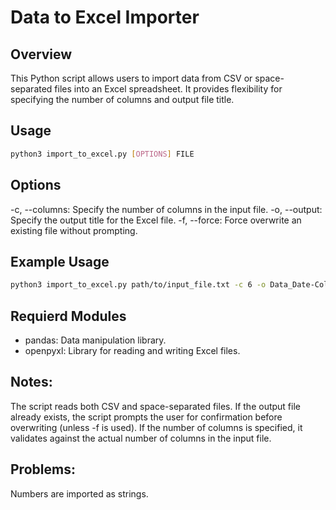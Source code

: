 # Data to Excel Importer

## Overview

This Python script allows users to import data from CSV or space-separated files into an Excel spreadsheet. It provides flexibility for specifying the number of columns and output file title.

## Usage

```bash
python3 import_to_excel.py [OPTIONS] FILE
```

## Options

-c, --columns: Specify the number of columns in the input file.
-o, --output: Specify the output title for the Excel file.
-f, --force: Force overwrite an existing file without prompting.

## Example Usage

```bash
python3 import_to_excel.py path/to/input_file.txt -c 6 -o Data_Date-Collected -f
```

## Requierd Modules

- pandas: Data manipulation library.
- openpyxl: Library for reading and writing Excel files.

## Notes:

The script reads both CSV and space-separated files.
If the output file already exists, the script prompts the user for confirmation before overwriting (unless -f is used).
If the number of columns is specified, it validates against the actual number of columns in the input file.

## Problems:

Numbers are imported as strings.

